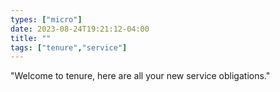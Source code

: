 ```yaml
---
types: ["micro"]
date: 2023-08-24T19:21:12-04:00
title: ""
tags: ["tenure","service"]
---
```

"Welcome to tenure, here are all your new service obligations."
